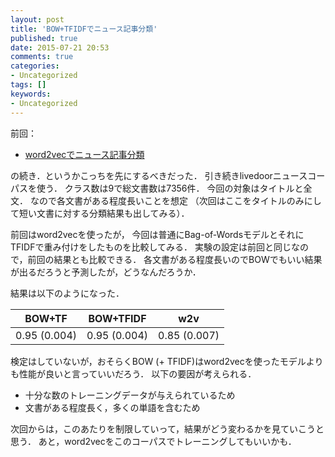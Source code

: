 ```yaml
---
layout: post
title: 'BOW+TFIDFでニュース記事分類'
published: true
date: 2015-07-21 20:53
comments: true
categories:
- Uncategorized
tags: []
keywords:
- Uncategorized
---
```

 前回： 

- [word2vecでニュース記事分類](https://nktmemo.wordpress.com/2015/07/19/word2vectfidf%E3%81%A7%E3%83%8B%E3%83%A5%E3%83%BC%E3%82%B9%E8%A8%98%E4%BA%8B%E5%88%86%E9%A1%9E/ "word2vecでニュース記事分類")



 の続き．というかこっちを先にするべきだった． 引き続きlivedoorニュースコーパスを使う． クラス数は9で総文書数は7356件． 今回の対象はタイトルと全文． なので各文書がある程度長いことを想定 （次回はここをタイトルのみにして短い文書に対する分類結果も出してみる）． 

 前回はword2vecを使ったが， 今回は普通にBag-of-WordsモデルとそれにTFIDFで重み付けをしたものを比較してみる． 実験の設定は前回と同じなので，前回の結果とも比較できる． 各文書がある程度長いのでBOWでもいい結果が出るだろうと予測したが，どうなんだろうか． 

 結果は以下のようになった． 

|BOW+TF|BOW+TFIDF|w2v|
|:---:|:---:|:---:|
|0.95 (0.004)|0.95 (0.004)|0.85 (0.007)|

検定はしていないが，おそらくBOW (+ TFIDF)はword2vecを使ったモデルよりも性能が良いと言っていいだろう． 以下の要因が考えられる． 

- 十分な数のトレーニングデータが与えられているため
- 文書がある程度長く，多くの単語を含むため

 次回からは，このあたりを制限していって，結果がどう変わるかを見ていこうと思う． あと，word2vecをこのコーパスでトレーニングしてもいいかも． 

